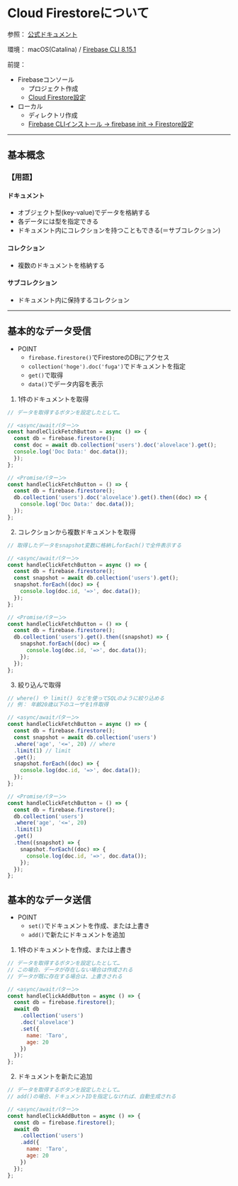 # Cloud Firestoreについて

参照：
[公式ドキュメント](https://firebase.google.com/docs/firestore?hl=ja)

環境：
macOS(Catalina) / [Firebase CLI 8.15.1](https://firebase.google.cn/docs/cli?hl=ja)

前提：
- Firebaseコンソール
  - プロジェクト作成
  - [Cloud Firestore設定](https://firebase.google.com/docs/firestore/quickstart?hl=ja)
- ローカル
  - ディレクトリ作成
  - [Firebase CLIインストール → firebase init → Firestore設定](https://firebase.google.cn/docs/cli?hl=ja#install-cli-mac-linux)

---

## 基本概念

### 【用語】

#### ドキュメント
- オブジェクト型(key-value)でデータを格納する
- 各データには型を指定できる
- ドキュメント内にコレクションを持つこともできる(＝サブコレクション)

#### コレクション
- 複数のドキュメントを格納する

#### サブコレクション
- ドキュメント内に保持するコレクション

---

## 基本的なデータ受信

- POINT
  - `firebase.firestore()`でFirestoreのDBにアクセス
  - `collection('hoge').doc('fuga')`でドキュメントを指定
  - `get()`で取得
  - `data()`でデータ内容を表示

1. 1件のドキュメントを取得
```JavaScript
// データを取得するボタンを設定したとして…

// <async/awaitパターン>
const handleClickFetchButton = async () => {
  const db = firebase.firestore();
  const doc = await db.collection('users').doc('alovelace').get();
  console.log('Doc Data:' doc.data());
  });
};

// <Promiseパターン>
const handleClickFetchButton = () => {
  const db = firebase.firestore();
  db.collection('users').doc('alovelace').get().then((doc) => {
    console.log('Doc Data:' doc.data());
  });
};
```

2. コレクションから複数ドキュメントを取得
```JavaScript
// 取得したデータをsnapshot変数に格納しforEach()で全件表示する

// <async/awaitパターン>
const handleClickFetchButton = async () => {
  const db = firebase.firestore();
  const snapshot = await db.collection('users').get();
  snapshot.forEach((doc) => {
    console.log(doc.id, '=>', doc.data());
  });
};

// <Promiseパターン>
const handleClickFetchButton = () => {
  const db = firebase.firestore();
  db.collection('users').get().then((snapshot) => {
    snapshot.forEach((doc) => {
      console.log(doc.id, '=>', doc.data());
    });
  });
};
```

3. 絞り込んで取得
```JavaScript
// where() や limit() などを使ってSQLのように絞り込める
// 例： 年齢20歳以下のユーザを1件取得

// <async/awaitパターン>
const handleClickFetchButton = async () => {
  const db = firebase.firestore();
  const snapshot = await db.collection('users')
  .where('age', '<=', 20) // where
  .limit(1) // limit
  .get();
  snapshot.forEach((doc) => {
    console.log(doc.id, '=>', doc.data());
  });
};

// <Promiseパターン>
const handleClickFetchButton = () => {
  const db = firebase.firestore();
  db.collection('users')
  .where('age', '<=', 20)
  .limit(1)
  .get()
  .then((snapshot) => {
    snapshot.forEach((doc) => {
      console.log(doc.id, '=>', doc.data());
    });
  });
};
```

## 基本的なデータ送信

- POINT
  - `set()`でドキュメントを作成、または上書き
  - `add()`で新たにドキュメントを追加

1. 1件のドキュメントを作成、または上書き
```JavaScript
// データを取得するボタンを設定したとして…
// この場合、データが存在しない場合は作成される
// データが既に存在する場合は、上書きされる

// <async/awaitパターン>
const handleClickAddButton = async () => {
  const db = firebase.firestore();
  await db
    .collection('users')
    .doc('alovelace')
    .set({
      name: 'Taro',
      age: 20
    })
  });
};
```

2. ドキュメントを新たに追加
```JavaScript
// データを取得するボタンを設定したとして…
// add()の場合、ドキュメントIDを指定しなければ、自動生成される

// <async/awaitパターン>
const handleClickAddButton = async () => {
  const db = firebase.firestore();
  await db
    .collection('users')
    .add({
      name: 'Taro',
      age: 20
    })
  });
};
```


<!-- ```JavaScript
document.addEventListener('DOMContentLoaded', () => {
  // wite
  var db = firebase.firestore();
  document.getElementById("submit-btn").onclick = () => {
    db.collection("datas").doc("user").set(
      { "name": document.getElementById("user-name").value,
        "email": document.getElementById("user-email").value
      }).then(() => {
        console.log("Document successfully written!");
      }).catch((error) => {
        console.error("Error writing document: ", error);
      });
  };
  // read
  db.collection("datas").doc("user").get().then((doc) => {
    document.getElementById("user-name").value=doc.data().name
    document.getElementById("user-email").value=doc.data().email
  });
});
``` -->
